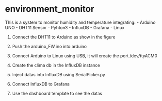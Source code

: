 # environment_monitor

This is a system to monitor humidity and temperature
integrating:
	- Arduino UNO
	- DHT11 Sensor
	- Pyhton3
	- InfluxDB
	- Grafana
	- Linux

1) Connect the DHT11 to Arduino as show in the figure

2) Push the arduino_FW.ino into arduino

3) Connect Arduino to Linux using USB, it will create the port /dev/ttyACM0

4) Create the clima db in the InfluxDB instance

5) Inject datas into InfluxDB using SerialPicker.py

6) Connect InfluxDB to Grafana

7) Use the dashboard template to see the datas
